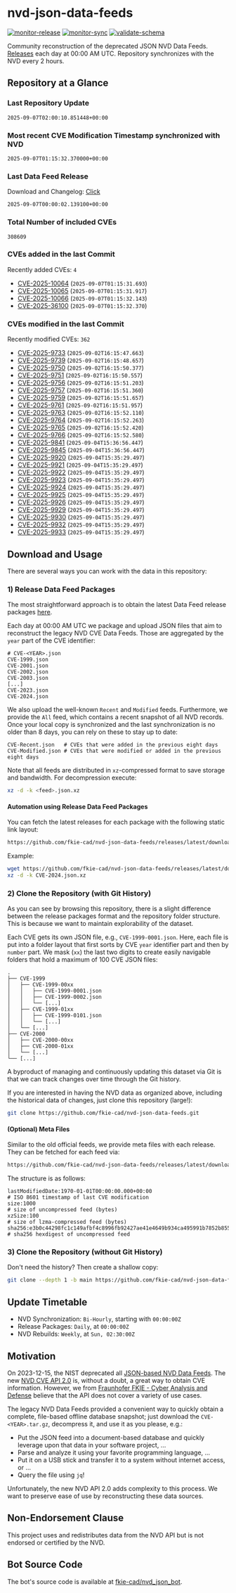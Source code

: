 # nvd-json-data-feeds

[![monitor-release](https://github.com/fkie-cad/nvd-json-data-feeds/actions/workflows/monitor_release.yml/badge.svg)](https://github.com/fkie-cad/nvd-json-data-feeds/actions/workflows/monitor_release.yml)
[![monitor-sync](https://github.com/fkie-cad/nvd-json-data-feeds/actions/workflows/monitor_sync.yml/badge.svg)](https://github.com/fkie-cad/nvd-json-data-feeds/actions/workflows/monitor_sync.yml)
[![validate-schema](https://github.com/fkie-cad/nvd-json-data-feeds/actions/workflows/validate_schema.yml/badge.svg)](https://github.com/fkie-cad/nvd-json-data-feeds/actions/workflows/validate_schema.yml)

Community reconstruction of the deprecated JSON NVD Data Feeds.
[Releases](https://github.com/fkie-cad/nvd-json-data-feeds/releases/latest) each day at 00:00 AM UTC.
Repository synchronizes with the NVD every 2 hours.

## Repository at a Glance

### Last Repository Update

```plain
2025-09-07T02:00:10.851448+00:00
```

### Most recent CVE Modification Timestamp synchronized with NVD

```plain
2025-09-07T01:15:32.370000+00:00
```

### Last Data Feed Release

Download and Changelog: [Click](https://github.com/fkie-cad/nvd-json-data-feeds/releases/latest)

```plain
2025-09-07T00:00:02.139100+00:00
```

### Total Number of included CVEs

```plain
308609
```

### CVEs added in the last Commit

Recently added CVEs: `4`

- [CVE-2025-10064](CVE-2025/CVE-2025-100xx/CVE-2025-10064.json) (`2025-09-07T01:15:31.693`)
- [CVE-2025-10065](CVE-2025/CVE-2025-100xx/CVE-2025-10065.json) (`2025-09-07T01:15:31.917`)
- [CVE-2025-10066](CVE-2025/CVE-2025-100xx/CVE-2025-10066.json) (`2025-09-07T01:15:32.143`)
- [CVE-2025-36100](CVE-2025/CVE-2025-361xx/CVE-2025-36100.json) (`2025-09-07T01:15:32.370`)


### CVEs modified in the last Commit

Recently modified CVEs: `362`

- [CVE-2025-9733](CVE-2025/CVE-2025-97xx/CVE-2025-9733.json) (`2025-09-02T16:15:47.663`)
- [CVE-2025-9739](CVE-2025/CVE-2025-97xx/CVE-2025-9739.json) (`2025-09-02T16:15:48.657`)
- [CVE-2025-9750](CVE-2025/CVE-2025-97xx/CVE-2025-9750.json) (`2025-09-02T16:15:50.377`)
- [CVE-2025-9751](CVE-2025/CVE-2025-97xx/CVE-2025-9751.json) (`2025-09-02T16:15:50.557`)
- [CVE-2025-9756](CVE-2025/CVE-2025-97xx/CVE-2025-9756.json) (`2025-09-02T16:15:51.203`)
- [CVE-2025-9757](CVE-2025/CVE-2025-97xx/CVE-2025-9757.json) (`2025-09-02T16:15:51.360`)
- [CVE-2025-9759](CVE-2025/CVE-2025-97xx/CVE-2025-9759.json) (`2025-09-02T16:15:51.657`)
- [CVE-2025-9761](CVE-2025/CVE-2025-97xx/CVE-2025-9761.json) (`2025-09-02T16:15:51.957`)
- [CVE-2025-9763](CVE-2025/CVE-2025-97xx/CVE-2025-9763.json) (`2025-09-02T16:15:52.110`)
- [CVE-2025-9764](CVE-2025/CVE-2025-97xx/CVE-2025-9764.json) (`2025-09-02T16:15:52.263`)
- [CVE-2025-9765](CVE-2025/CVE-2025-97xx/CVE-2025-9765.json) (`2025-09-02T16:15:52.420`)
- [CVE-2025-9766](CVE-2025/CVE-2025-97xx/CVE-2025-9766.json) (`2025-09-02T16:15:52.580`)
- [CVE-2025-9841](CVE-2025/CVE-2025-98xx/CVE-2025-9841.json) (`2025-09-04T15:36:56.447`)
- [CVE-2025-9845](CVE-2025/CVE-2025-98xx/CVE-2025-9845.json) (`2025-09-04T15:36:56.447`)
- [CVE-2025-9920](CVE-2025/CVE-2025-99xx/CVE-2025-9920.json) (`2025-09-04T15:35:29.497`)
- [CVE-2025-9921](CVE-2025/CVE-2025-99xx/CVE-2025-9921.json) (`2025-09-04T15:35:29.497`)
- [CVE-2025-9922](CVE-2025/CVE-2025-99xx/CVE-2025-9922.json) (`2025-09-04T15:35:29.497`)
- [CVE-2025-9923](CVE-2025/CVE-2025-99xx/CVE-2025-9923.json) (`2025-09-04T15:35:29.497`)
- [CVE-2025-9924](CVE-2025/CVE-2025-99xx/CVE-2025-9924.json) (`2025-09-04T15:35:29.497`)
- [CVE-2025-9925](CVE-2025/CVE-2025-99xx/CVE-2025-9925.json) (`2025-09-04T15:35:29.497`)
- [CVE-2025-9926](CVE-2025/CVE-2025-99xx/CVE-2025-9926.json) (`2025-09-04T15:35:29.497`)
- [CVE-2025-9929](CVE-2025/CVE-2025-99xx/CVE-2025-9929.json) (`2025-09-04T15:35:29.497`)
- [CVE-2025-9930](CVE-2025/CVE-2025-99xx/CVE-2025-9930.json) (`2025-09-04T15:35:29.497`)
- [CVE-2025-9932](CVE-2025/CVE-2025-99xx/CVE-2025-9932.json) (`2025-09-04T15:35:29.497`)
- [CVE-2025-9933](CVE-2025/CVE-2025-99xx/CVE-2025-9933.json) (`2025-09-04T15:35:29.497`)


## Download and Usage

There are several ways you can work with the data in this repository:

### 1) Release Data Feed Packages

The most straightforward approach is to obtain the latest Data Feed release packages [here](https://github.com/fkie-cad/nvd-json-data-feeds/releases/latest).

Each day at 00:00 AM UTC we package and upload JSON files that aim to reconstruct the legacy NVD CVE Data Feeds.
Those are aggregated by the `year` part of the CVE identifier:

```
# CVE-<YEAR>.json
CVE-1999.json
CVE-2001.json
CVE-2002.json
CVE-2003.json
[...]
CVE-2023.json
CVE-2024.json
```

We also upload the well-known `Recent` and `Modified` feeds.
Furthermore, we provide the `All` feed, which contains a recent snapshot of all NVD records.
Once your local copy is synchronized and the last synchronization is no older than 8 days, you can rely on these to stay up to date:

```plain
CVE-Recent.json   # CVEs that were added in the previous eight days
CVE-Modified.json # CVEs that were modified or added in the previous eight days
```

Note that all feeds are distributed in `xz`-compressed format to save storage and bandwidth.
For decompression execute:

```sh
xz -d -k <feed>.json.xz
```

#### Automation using Release Data Feed Packages

You can fetch the latest releases for each package with the following static link layout:

```sh
https://github.com/fkie-cad/nvd-json-data-feeds/releases/latest/download/CVE-<YEAR>.json.xz
```

Example:

```sh
wget https://github.com/fkie-cad/nvd-json-data-feeds/releases/latest/download/CVE-2024.json.xz
xz -d -k CVE-2024.json.xz
```

### 2) Clone the Repository (with Git History)

As you can see by browsing this repository, there is a slight difference between the release packages format and the repository folder structure.
This is because we want to maintain explorability of the dataset.

Each CVE gets its own JSON file, e.g., `CVE-1999-0001.json`.
Here, each file is put into a folder layout that first sorts by CVE `year` identifier part and then by `number` part.
We mask (`xx`) the last two digits to create easily navigable folders that hold a maximum of 100 CVE JSON files:

```plain
.
├── CVE-1999
│   ├── CVE-1999-00xx
│   │   ├── CVE-1999-0001.json
│   │   ├── CVE-1999-0002.json
│   │   └── [...]
│   ├── CVE-1999-01xx
│   │   ├── CVE-1999-0101.json
│   │   └── [...]
│   └── [...]
├── CVE-2000
│   ├── CVE-2000-00xx
│   ├── CVE-2000-01xx
│   └── [...]
└── [...]
```

A byproduct of managing and continuously updating this dataset via Git is that we can track changes over time through the Git history.

If you are interested in having the NVD data as organized above, including the historical data of changes, just clone this repository (large!):

```sh
git clone https://github.com/fkie-cad/nvd-json-data-feeds.git
```

#### (Optional) Meta Files

Similar to the old official feeds, we provide meta files with each release. They can be fetched for each feed via:

```sh
https://github.com/fkie-cad/nvd-json-data-feeds/releases/latest/download/CVE-<YEAR>.meta
```

The structure is as follows:

```plain
lastModifiedDate:1970-01-01T00:00:00.000+00:00                          # ISO 8601 timestamp of last CVE modification
size:1000                                                               # size of uncompressed feed (bytes)
xzSize:100                                                              # size of lzma-compressed feed (bytes)
sha256:e3b0c44298fc1c149afbf4c8996fb92427ae41e4649b934ca495991b7852b855 # sha256 hexdigest of uncompressed feed
```

### 3) Clone the Repository (without Git History)

Don't need the history? Then create a shallow copy:

```sh
git clone --depth 1 -b main https://github.com/fkie-cad/nvd-json-data-feeds.git
```


## Update Timetable

* NVD Synchronization: `Bi-Hourly`, starting with `00:00:00Z`
* Release Packages: `Daily`, at `00:00:00Z`
* NVD Rebuilds: `Weekly`, at `Sun, 02:30:00Z`


## Motivation

On 2023-12-15, the NIST deprecated all [JSON-based NVD Data Feeds](https://nvd.nist.gov/vuln/data-feeds#divRetirementBanner-1).
The new [NVD CVE API 2.0](https://nvd.nist.gov/developers/vulnerabilities) is, without a doubt, a great way to obtain CVE information.
However, we from [Fraunhofer FKIE - Cyber Analysis and Defense](https://www.fkie.fraunhofer.de/en/departments/cad.html) believe that the API does not cover a variety of use cases.

The legacy NVD Data Feeds provided a convenient way to quickly obtain a complete, file-based offline database snapshot; just download the `CVE-<YEAR>.tar.gz`, decompress it, and use it as you please, e.g.:

- Put the JSON feed into a document-based database and quickly leverage upon that data in your software project, ...
- Parse and analyze it using your favorite programming language, ...
- Put it on a USB stick and transfer it to a system without internet access, or ...
- Query the file using `jq`!

Unfortunately, the new NVD API 2.0 adds complexity to this process.
We want to preserve ease of use by reconstructing these data sources.

## Non-Endorsement Clause

This project uses and redistributes data from the NVD API but is not endorsed or certified by the NVD.

## Bot Source Code

The bot's source code is available at [fkie-cad/nvd\_json\_bot](https://github.com/fkie-cad/nvd_json_bot).